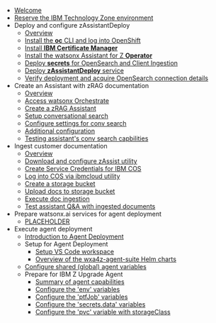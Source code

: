 * [Welcome](index.md)
* [Reserve the IBM Technology Zone environment](TechZoneEnvironment.md)
* Deploy and configure zAssistantDeploy
    * [Overview](zAssistantDeploy/Overview.md)
    * [Install the **oc** CLI and log into OpenShift](zAssistantDeploy/install-oc-utility.md)
    * [Install **IBM Certificate Manager**](zAssistantDeploy/install-cert-manager.md)
    * [Install the watsonx Assistant for Z **Operator**](zAssistantDeploy/install-wxa4z-operator.md)
    * [Deploy **secrets** for OpenSearch and Client Ingestion](zAssistantDeploy/deploy-secrets.md)
    * [Deploy **zAssistantDeploy** service](zAssistantDeploy/deploy-zAssistantDeploy.md)
    * [Verify deployment and acquire OpenSearch connection details](zAssistantDeploy/verify-deployment.md)
* Create an Assistant with zRAG documentation
    * [Overview](zRAG-Assistant/Overview.md)
    * [Access watsonx Orchestrate](zRAG-Assistant/access-wxo.md)
    * [Create a zRAG Assistant](zRAG-Assistant/create-assistant.md)
    * [Setup conversational search](zRAG-Assistant/setup-conv-search.md)
    * [Configure settings for conv search](zRAG-Assistant/configure-settings.md)
    * [Additional configuration](zRAG-Assistant/additional-config.md)
    * [Testing assistant's conv search capbilities](zRAG-Assistant/testing-conv-search.md)
* Ingest customer documentation
    * [Overview](ingest/Overview.md)
    * [Download and configure zAssist utility](ingest/download-zassist.md)
    * [Create Service Credentials for IBM COS](ingest/cos-service-credentials.md)
    * [Log into COS via ibmcloud utility](ingest/ibmcloud-utility.md)
    * [Create a storage bucket](ingest/create-storage-bucket.md)
    * [Upload docs to storage bucket](ingest/upload-docs.md)
    * [Execute doc ingestion](ingest/execute-ingestion.md)
    * [Test assistant Q&A with ingested documents](ingest/test-q&a.md)
* Prepare watsonx.ai services for agent deployment
    * [PLACEHOLDER](watsonx-ai/placeholder.md)
* Execute agent deployment 
    * [Introduction to Agent Deployment](agentdeploy/Overview.md)
    * Setup for Agent Deployment
        * [Setup VS Code workspace](agentdeploy/setup.md)
        * [Overview of the wxa4z-agent-suite Helm charts](agentdeploy/wxa4z-agent-suite.md)
    * [Configure shared (global) agent variables](agentdeploy/configure-shared-variables.md)
    * Prepare for IBM Z Upgrade Agent
        * [Summary of agent capabilities](agentdeploy/upgradeagent/overview.md)
        * [Configure the 'env' variables](agentdeploy/upgradeagent/env.md)
        * [Configure the 'ptfJob' variables](agentdeploy/upgradeagent/ptfJob.md)
        * [Configure the 'secrets.data' variables](agentdeploy/upgradeagent/secrets-data.md)
        * [Configure the 'pvc' variable with storageClass](agentdeploy/upgradeagent/pvc.md)